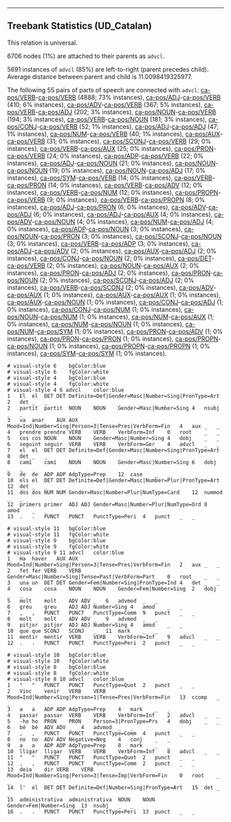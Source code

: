 

--------------------------------------------------------------------------------

## Treebank Statistics (UD_Catalan)

This relation is universal.

6706 nodes (1%) are attached to their parents as `advcl`.

5691 instances of `advcl` (85%) are left-to-right (parent precedes child).
Average distance between parent and child is 11.0098419325977.

The following 55 pairs of parts of speech are connected with `advcl`: [ca-pos/VERB]()-[ca-pos/VERB]() (4888; 73% instances), [ca-pos/ADJ]()-[ca-pos/VERB]() (410; 6% instances), [ca-pos/ADV]()-[ca-pos/VERB]() (367; 5% instances), [ca-pos/VERB]()-[ca-pos/ADJ]() (202; 3% instances), [ca-pos/NOUN]()-[ca-pos/VERB]() (194; 3% instances), [ca-pos/VERB]()-[ca-pos/NOUN]() (181; 3% instances), [ca-pos/CONJ]()-[ca-pos/VERB]() (52; 1% instances), [ca-pos/ADJ]()-[ca-pos/ADJ]() (47; 1% instances), [ca-pos/NUM]()-[ca-pos/VERB]() (40; 1% instances), [ca-pos/AUX]()-[ca-pos/VERB]() (31; 0% instances), [ca-pos/SCONJ]()-[ca-pos/VERB]() (29; 0% instances), [ca-pos/VERB]()-[ca-pos/AUX]() (25; 0% instances), [ca-pos/PRON]()-[ca-pos/VERB]() (24; 0% instances), [ca-pos/ADP]()-[ca-pos/VERB]() (22; 0% instances), [ca-pos/ADJ]()-[ca-pos/NOUN]() (21; 0% instances), [ca-pos/NOUN]()-[ca-pos/NOUN]() (19; 0% instances), [ca-pos/NOUN]()-[ca-pos/ADJ]() (17; 0% instances), [ca-pos/SYM]()-[ca-pos/VERB]() (14; 0% instances), [ca-pos/VERB]()-[ca-pos/PRON]() (14; 0% instances), [ca-pos/VERB]()-[ca-pos/ADV]() (12; 0% instances), [ca-pos/VERB]()-[ca-pos/NUM]() (12; 0% instances), [ca-pos/PROPN]()-[ca-pos/VERB]() (9; 0% instances), [ca-pos/VERB]()-[ca-pos/PROPN]() (8; 0% instances), [ca-pos/ADJ]()-[ca-pos/PRON]() (6; 0% instances), [ca-pos/ADV]()-[ca-pos/ADJ]() (6; 0% instances), [ca-pos/ADJ]()-[ca-pos/AUX]() (4; 0% instances), [ca-pos/ADV]()-[ca-pos/NOUN]() (4; 0% instances), [ca-pos/NUM]()-[ca-pos/ADJ]() (4; 0% instances), [ca-pos/ADP]()-[ca-pos/NOUN]() (3; 0% instances), [ca-pos/NOUN]()-[ca-pos/PRON]() (3; 0% instances), [ca-pos/SCONJ]()-[ca-pos/NOUN]() (3; 0% instances), [ca-pos/VERB]()-[ca-pos/ADP]() (3; 0% instances), [ca-pos/ADJ]()-[ca-pos/ADV]() (2; 0% instances), [ca-pos/AUX]()-[ca-pos/ADJ]() (2; 0% instances), [ca-pos/CONJ]()-[ca-pos/NOUN]() (2; 0% instances), [ca-pos/DET]()-[ca-pos/VERB]() (2; 0% instances), [ca-pos/NOUN]()-[ca-pos/AUX]() (2; 0% instances), [ca-pos/PRON]()-[ca-pos/ADJ]() (2; 0% instances), [ca-pos/PRON]()-[ca-pos/NOUN]() (2; 0% instances), [ca-pos/SCONJ]()-[ca-pos/ADJ]() (2; 0% instances), [ca-pos/VERB]()-[ca-pos/SCONJ]() (2; 0% instances), [ca-pos/ADV]()-[ca-pos/AUX]() (1; 0% instances), [ca-pos/AUX]()-[ca-pos/AUX]() (1; 0% instances), [ca-pos/AUX]()-[ca-pos/NOUN]() (1; 0% instances), [ca-pos/CONJ]()-[ca-pos/ADJ]() (1; 0% instances), [ca-pos/CONJ]()-[ca-pos/NUM]() (1; 0% instances), [ca-pos/NOUN]()-[ca-pos/NUM]() (1; 0% instances), [ca-pos/NUM]()-[ca-pos/AUX]() (1; 0% instances), [ca-pos/NUM]()-[ca-pos/NOUN]() (1; 0% instances), [ca-pos/NUM]()-[ca-pos/SYM]() (1; 0% instances), [ca-pos/PRON]()-[ca-pos/ADV]() (1; 0% instances), [ca-pos/PRON]()-[ca-pos/PRON]() (1; 0% instances), [ca-pos/PROPN]()-[ca-pos/NOUN]() (1; 0% instances), [ca-pos/PROPN]()-[ca-pos/PROPN]() (1; 0% instances), [ca-pos/SYM]()-[ca-pos/SYM]() (1; 0% instances).


~~~ conllu
# visual-style 6	bgColor:blue
# visual-style 6	fgColor:white
# visual-style 4	bgColor:blue
# visual-style 4	fgColor:white
# visual-style 4 6 advcl	color:blue
1	El	el	DET	DET	Definite=Def|Gender=Masc|Number=Sing|PronType=Art	2	det	_	_
2	partit	partit	NOUN	NOUN	Gender=Masc|Number=Sing	4	nsubj	_	_
3	va	anar	AUX	AUX	Mood=Ind|Number=Sing|Person=3|Tense=Pres|VerbForm=Fin	4	aux	_	_
4	prendre	prendre	VERB	VERB	VerbForm=Inf	0	root	_	_
5	cos	cos	NOUN	NOUN	Gender=Masc|Number=Sing	4	dobj	_	_
6	seguint	seguir	VERB	VERB	VerbForm=Ger	4	advcl	_	_
7	el	el	DET	DET	Definite=Def|Gender=Masc|Number=Sing|PronType=Art	8	det	_	_
8	camí	camí	NOUN	NOUN	Gender=Masc|Number=Sing	6	dobj	_	_
9	de	de	ADP	ADP	AdpType=Prep	12	case	_	_
10	els	el	DET	DET	Definite=Def|Gender=Masc|Number=Plur|PronType=Art	12	det	_	_
11	dos	dos	NUM	NUM	Gender=Masc|Number=Plur|NumType=Card	12	nummod	_	_
12	primers	primer	ADJ	ADJ	Gender=Masc|Number=Plur|NumType=Ord	8	amod	_	_
13	.	.	PUNCT	PUNCT	PunctType=Peri	4	punct	_	_

~~~


~~~ conllu
# visual-style 11	bgColor:blue
# visual-style 11	fgColor:white
# visual-style 9	bgColor:blue
# visual-style 9	fgColor:white
# visual-style 9 11 advcl	color:blue
1	Ha	haver	AUX	AUX	Mood=Ind|Number=Sing|Person=3|Tense=Pres|VerbForm=Fin	2	aux	_	_
2	fet	fer	VERB	VERB	Gender=Masc|Number=Sing|Tense=Past|VerbForm=Part	0	root	_	_
3	una	un	DET	DET	Gender=Fem|Number=Sing|PronType=Ind	4	det	_	_
4	cosa	cosa	NOUN	NOUN	Gender=Fem|Number=Sing	2	dobj	_	_
5	molt	molt	ADV	ADV	_	6	advmod	_	_
6	greu	greu	ADJ	ADJ	Number=Sing	4	amod	_	_
7	,	,	PUNCT	PUNCT	PunctType=Comm	9	punct	_	_
8	molt	molt	ADV	ADV	_	9	advmod	_	_
9	pitjor	pitjor	ADJ	ADJ	Number=Sing	4	amod	_	_
10	que	que	SCONJ	SCONJ	_	11	mark	_	_
11	mentir	mentir	VERB	VERB	VerbForm=Inf	9	advcl	_	_
12	.	.	PUNCT	PUNCT	PunctType=Peri	2	punct	_	_

~~~


~~~ conllu
# visual-style 10	bgColor:blue
# visual-style 10	fgColor:white
# visual-style 8	bgColor:blue
# visual-style 8	fgColor:white
# visual-style 8 10 advcl	color:blue
1	"	"	PUNCT	PUNCT	PunctType=Quot	2	punct	_	_
2	Vinc	venir	VERB	VERB	Mood=Ind|Number=Sing|Person=1|Tense=Pres|VerbForm=Fin	13	ccomp	_	_
3	a	a	ADP	ADP	AdpType=Prep	4	mark	_	_
4	passar	passar	VERB	VERB	VerbForm=Inf	2	advcl	_	_
5	-ho	ho	PRON	PRON	Person=3|PronType=Prs	4	dobj	_	_
6	bé	bé	ADV	ADV	_	4	advmod	_	_
7	,	,	PUNCT	PUNCT	PunctType=Comm	4	punct	_	_
8	no	no	ADV	ADV	Negative=Neg	4	conj	_	_
9	a	a	ADP	ADP	AdpType=Prep	8	mark	_	_
10	lligar	lligar	VERB	VERB	VerbForm=Inf	8	advcl	_	_
11	"	"	PUNCT	PUNCT	PunctType=Quot	2	punct	_	_
12	,	,	PUNCT	PUNCT	PunctType=Comm	2	punct	_	_
13	deia	dir	VERB	VERB	Mood=Ind|Number=Sing|Person=3|Tense=Imp|VerbForm=Fin	0	root	_	_
14	l'	el	DET	DET	Definite=Def|Number=Sing|PronType=Art	15	det	_	_
15	administrativa	administrativa	NOUN	NOUN	Gender=Fem|Number=Sing	13	nsubj	_	_
16	.	.	PUNCT	PUNCT	PunctType=Peri	13	punct	_	_

~~~


